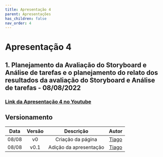 ```yaml
---
title: Apresentação 4
parent: Apresentações
has_children: false
nav_order: 4
---
```


# Apresentação 4

## 1. Planejamento da Avaliação do Storyboard e Análise de tarefas e o planejamento do relato dos resultados da avaliação do Storyboard e Análise de tarefas - 08/08/2022

### [Link da Apresentação 4 no Youtube](https://youtu.be/D-3y5YNbBBY)

## Versionamento

| Data  | Versão |       Descrição        |                 Autor                  |
|:-----:|:------:|:----------------------:|:--------------------------------------:|
| 08/08 |   v0   |   Criação da página    | [Tiago](https://github.com/TiagoBuson) |
| 08/08 |  v0.1  | Adição da apresentação | [Tiago](https://github.com/TiagoBuson) |
